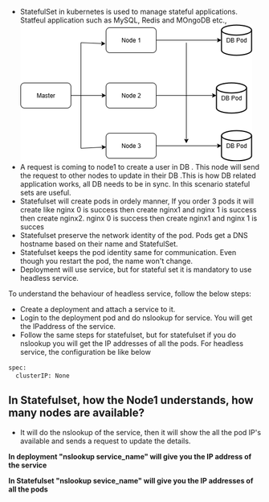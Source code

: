 * StatefulSet in kubernetes is used to manage stateful applications. Statfeul application such as MySQL, Redis and MOngoDB etc.,
 ![staeful-set](Statefulset.drawio.png)
* A request is coming to node1 to create a user in DB . This node will send the request to other nodes to update in their DB .This is how DB related application works, all DB needs to be in sync. In this scenario stateful sets are useful.
* Statefulset will create pods in ordely manner, If you order 3 pods it will create like 
nginx 0 is success then create nginx1 and nginx 1 is success then create nginx2.
nginx 0 is success then create nginx1 and nginx 1 is succes 
* Statefulset preserve the network identity of the pod. Pods get a DNS hostname based on their name and StatefulSet.
* Statefulset keeps the pod identity same for communication. Even though you restart the pod, the name won't change.
* Deployment will use service, but for stateful set it is mandatory to use headless service.

To understand the behaviour of headless service, follow the below steps:
* Create a deployment and attach a service to it.
* Login to the deployment pod and do nslookup for service. You will get the IPaddress of the service.
* Follow the same steps for statefulset, but for statefulset if you do nslookup you will get the IP addresses of all the pods.
For headless service, the configuration be like below
```
spec:
  clusterIP: None
```
## In Statefulset, how the Node1 understands, how many nodes are available?
* It will do the nslookup of the service, then it will show the all the pod IP's available and sends a request to update the details.

**In deployment "nslookup service_name" will give you the IP address of the service**

**In Statefulset "nslookup sevice_name" will give you the IP addresses of all the pods**